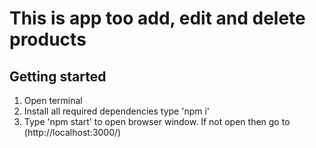 # This is app too add, edit and delete products

## Getting started

1. Open terminal
2. Install all required dependencies type 'npm i'
3. Type 'npm start' to open browser window. If not open then go to (http://localhost:3000/)
